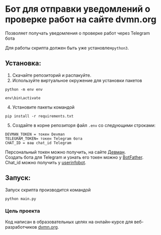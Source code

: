 # Бот для отправки уведомлений о проверке работ на сайте dvmn.org

Позволяет получать уведомления о проверке работ через Telegram бота

Для работы скрипта должен быть уже установлен`python3`. 

## Установка:

1. Скачайте репозиторий и распакуйте.
2. Используйте виртуальное окружение для установки пакетов

```
python -m env env
```
```
env\bin\activate
```

4. Установите пакеты командой 

  ```
  pip install -r requirements.txt
  ``` 
5. Создайте в корне репозиторя файл `.env` со следующими строками:

```
DEVMAN_TOKEN = токен Devman
TELEGRAM_TOKEN= токен Telegram бота
CHAT_ID = ваш chat_id Telegram
```
Персональный токен можно получить, на сайте [Девман](https://dvmn.org/api/docs/).  
Создать бота для Telegram и узнать его токен можно у [BotFather](https://telegram.me/BotFather).  
Сhat_id можно получить у [userinfobot](https://telegram.me/userinfobot).

## Запуск:

Запуск скрипта производится командой 
```
python main.py
```


### Цель проекта

Код написан в образовательных целях на онлайн-курсе для веб-разработчиков [dvmn.org](https://dvmn.org/).